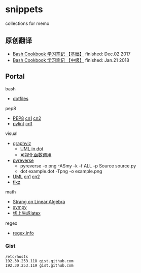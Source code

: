 # snippets
collections for memo

## 原创翻译
- [Bash Cookbook 学习笔记 【基础】][BASH_BASIC]  finished: Dec.02 2017
- [Bash Cookbook 学习笔记 【中级】][BASH_TOOLS]  finished: Jan.21 2018
  
## Portal

bash

+ [dotfiles](http://dotfiles.github.io/)

pep8

+ [PEP8][PEP8] [cn1][PEP8_CN1] [cn2][PEP8_CN2]
+ [pylint](https://www.pylint.org) [cn1][PYLINT_CN1]

visual

+ [graphviz](http://www.graphviz.org) 
  + [UML in dot](https://www.jianshu.com/p/d730f83bd81f)
  + [可视化函数调用](https://www.ibm.com/developerworks/cn/linux/l-graphvis/)
+ [pyreverse](https://www.logilab.org/blogentry/6883)
  + pyreverse -o png -ASmy -k -f ALL -p Source source.py
  + dot example.dot -Tpng -o example.png
+ [UML](https://en.wikipedia.org/wiki/Unified_Modeling_Language) [cn1][UML_CN1] [cn2][UML_CN2]
+ [tikz](http://texample.net/tikz/)

math

+ [Strang on Linear Algebra](http://open.163.com/special/opencourse/daishu.html)
+ [sympy](http://docs.sympy.org/latest/index.html)
+ [线上生成latex](http://latex.codecogs.com/)


regex

+ [regex.info](http://www.regular-expressions.info/)

### Gist
```
/etc/hosts
192.30.253.118 gist.github.com
192.30.253.119 gist.github.com
```

[BASH_BASIC]: https://segmentfault.com/a/1190000011951451
[BASH_TOOLS]: https://segmentfault.com/a/1190000012255541
[PEP8]: https://www.python.org/dev/peps/pep-0008/
[PEP8_CN1]: https://www.cnblogs.com/ajianbeyourself/p/4377933.html
[PEP8_CN2]: https://my.oschina.net/u/1433482/blog/464444?p=1
[PYLINT_CN1]: https://www.ibm.com/developerworks/cn/linux/l-cn-pylint/
[UML_CN1]: http://www.uml.org.cn/oobject/201211231.asp
[UML_CN2]: http://www.uml.org.cn/oobject/201104212.asp
